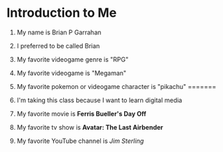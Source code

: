 # Introduction to Me

1. My name is Brian P Garrahan

1. I preferred to be called Brian


1. My favorite videogame genre is "RPG"

1. My favorite videogame is "Megaman"

1. My favorite pokemon or videogame character is "pikachu"
=======

1. I'm taking this class because I want to learn digital media

1. My favorite movie is **Ferris Bueller's Day Off**

1. My favorite tv show is **Avatar: The Last Airbender**

1. My favorite YouTube channel is *Jim Sterling*

